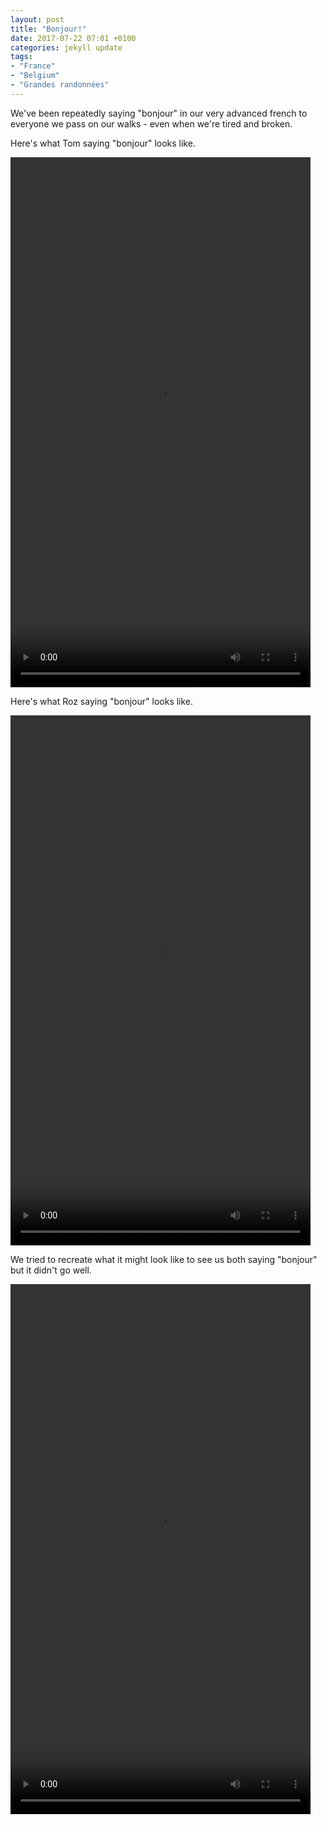 ```yaml
---
layout: post
title: "Bonjour!"
date: 2017-07-22 07:01 +0100
categories: jekyll update
tags:
- "France"
- "Belgium"
- "Grandes randonnées"
---
```


We've been repeatedly saying "bonjour" in our very advanced french to everyone we pass on our walks - even when we're tired and broken.

Here's what Tom saying "bonjour" looks like.

<video src="https://github.com/tombye/trexit/raw/gh-pages/assets/images/bonjour-tom.mp4" controls height="848" width="480" preload="metadata"><a href="https://github.com/tombye/trexit/raw/gh-pages/assets/images/bonjour-tom.mp4">Download this video</a></video>

Here's what Roz saying "bonjour" looks like.

<video src="https://github.com/tombye/trexit/raw/gh-pages/assets/images/bonjour-roz.mp4" controls height="848" width="480" preload="metadata"><a href="https://github.com/tombye/trexit/raw/gh-pages/assets/images/bonjour-roz.mp4">Download this video</a></video>

We tried to recreate what it might look like to see us both saying "bonjour" but it didn't go well.

<video src="https://github.com/tombye/trexit/raw/gh-pages/assets/images/bonjour-outtakes-2.mp4" controls height="848" width="480" preload="metadata"><a href="https://github.com/tombye/trexit/raw/gh-pages/assets/images/bonjour-outtakes-2.mp4">Download this video</a></video>
